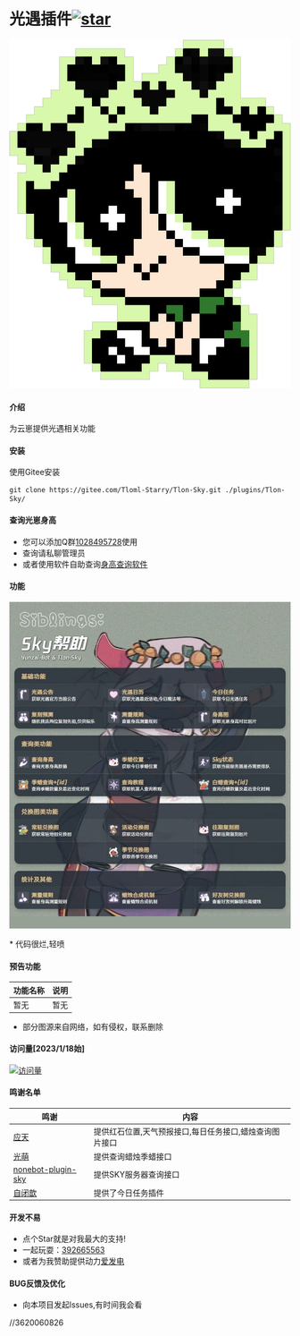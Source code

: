 # 光遇插件<a href='https://gitee.com/Tloml-Starry/SKY-GuangYu-plugin/stargazers'><img src='https://gitee.com/Tloml-Starry/SKY-GuangYu-plugin/badge/star.svg?theme=dark' alt='star'></img></a>
<p align="center">
<img width = "600" src="resource/飞天小女警.png">
</p>

#### 介绍
为云崽提供光遇相关功能

#### 安装
使用Gitee安装
```
git clone https://gitee.com/Tloml-Starry/Tlon-Sky.git ./plugins/Tlon-Sky/
```
#### 查询光崽身高
* 您可以添加Q群[1028495728](https://jq.qq.com/?_wv=1027&k=YQ2G0IP6)使用
* 查询请私聊管理员
* 或者使用软件自助查询[身高查询软件](https://share.weiyun.com/x0dcR4m1)

#### 功能
<p align="center">
<img width = "600" src="resource/help/help.png">
</p>
 * 代码很烂,轻喷

#### 预告功能
| 功能名称 | 说明 |
| -------| ----- |
| 暂无 | 暂无 |
 * 部分图源来自网络，如有侵权，联系删除

#### 访问量[2023/1/18始]
[![访问量](https://profile-counter.glitch.me/Tlon-Sky/count.svg)](https://gitee.com/Tloml-Starry/Tlon-Sky/edit/master)


#### 鸣谢名单
| 鸣谢 | 内容 |
| -------| ----- |
| [应天](https://api.t1qq.com/) | 提供红石位置,天气预报接口,每日任务接口,蜡烛查询图片接口 |
| [光萌](https://gitee.com/Tloml-Starry/Tlon-Sky/blob/master/resource/%E5%85%89%E8%90%8C.png) | 提供查询蜡烛季蜡接口 |
| [nonebot-plugin-sky](https://github.com/Kaguya233qwq/nonebot_plugin_sky) | 提供SKY服务器查询接口 |
| [自闭歆](https://gitee.com/xin-closing-fuse) | 提供了今日任务插件 |


#### 开发不易

 * 点个Star就是对我最大的支持!
 * 一起玩耍：[392665563](https://jq.qq.com/?_wv=1027&k=VQAEpAlH)
 * 或者为我赞助提供动力[爱发电](https://afdian.net/a/Tloml-Starry)
#### BUG反馈及优化
 * 向本项目发起lssues,有时间我会看

//3620060826